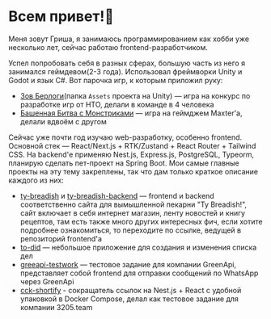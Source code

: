 # Всем привет!👋
Меня зовут Гриша, я занимаюсь программированием как хобби уже несколько лет, сейчас работаю frontend-разработчиком.

Успел попробовать себя в разных сферах, большую часть из него я занимался геймдевом(2-3 года). Использовал фреймворки Unity и Godot и язык C#. Вот парочка игр, к которым приложил руку:
 - [Зов Берлоги](https://github.com/grommoott/ipmnn)(папка `Assets` проекта на Unity) — игра на конкурс по разработке игр от НТО, делали в команде в 4 человека
 - [Башенная Битва с Монстриками](https://slimechannel.itch.io/tbwm2) — игра на геймджем Maxter'а, делали вдвоём с другом

Сейчас уже почти год изучаю web-разработку, особенно frontend. Основной стек — React/Next.js + RTK/Zustand + React Router + Tailwind CSS. На backend'е применяю Nest.js, Express.js, PostgreSQL, Typeorm, планирую сделать пет-проект на Spring Boot. Мои самые главные проекты на эту тему закреплены, так что дам только краткое описание каждого из них:
 - [ty-breadish](https://github.com/grommoott/ty-breadish) и [ty-breadish-backend](https://github.com/grommoott/ty-breadish-backend) — frontend и backend соответственно сайта для вымышленной пекарни "Ty Breadish!", сайт включает в себя интернет магазин, ленту новостей и книгу рецептов, там есть также много других интересных фич, если хотите подробнее ознакомиться, то переходите по ссылке, ведущей в репозиторий frontend'а
 - [to-did](https://github.com/grommoott/to-did) — небольшое приложение для создания и изменения списка дел
 - [greeapi-testwork](https://github.com/grommoott/greenapi-testwork) — тестовое задание для компании GreenApi, представляет собой frontend для отправки сообщений по WhatsApp через GreenApi
 - [cck-shortify](https://github.com/grommoott/cck-shortify) - сокращатель ссылок на Nest.js + React с удобной упаковкой в Docker Compose, делал как тестовое задание для компании 3205.team
